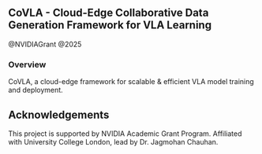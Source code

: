 ## CoVLA - Cloud-Edge Collaborative Data Generation Framework for VLA Learning

@NVIDIAGrant
@2025

### Overview

CoVLA, a cloud-edge framework for scalable & efficient VLA model training and deployment.

## Acknowledgements

This project is supported by NVIDIA Academic Grant Program.
Affiliated with University College London, lead by Dr. Jagmohan Chauhan.

